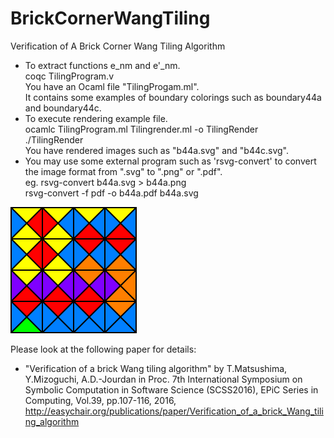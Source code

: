 # BrickCornerWangTiling
Verification of A Brick Corner Wang Tiling Algorithm

- To extract functions e_nm and e'_nm.  
       coqc TilingProgram.v  
  You have an Ocaml file "TilingProgam.ml".  
  It contains some examples of boundary colorings such as boundary44a and boundary44c.  
- To execute rendering example file.  
       ocamlc TilingProgram.ml Tilingrender.ml -o TilingRender  
       ./TilingRender  
  You have rendered images such as "b44a.svg" and "b44c.svg".  
- You may use some external program such as 'rsvg-convert' to convert the image format from ".svg" to ".png" or ".pdf".  
     eg.  rsvg-convert b44a.svg > b44a.png  
          rsvg-convert -f pdf -o b44a.pdf b44a.svg

<img src="https://github.com/KyushuUniversityMathematics/BrickCornerWangTiling/raw/master/images/b44a.png"/>

Please look at the following paper for details:
* "Verification of a brick Wang tiling algorithm" by T.Matsushima, Y.Mizoguchi, A.D.-Jourdan in Proc. 7th International Symposium on Symbolic Computation in Software Science (SCSS2016), EPiC Series in Computing, Vol.39, pp.107-116, 2016, http://easychair.org/publications/paper/Verification_of_a_brick_Wang_tiling_algorithm 
